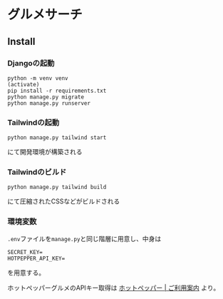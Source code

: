 # グルメサーチ

## Install

### Djangoの起動

```
python -m venv venv
(activate)
pip install -r requirements.txt
python manage.py migrate
python manage.py runserver
```

### Tailwindの起動

```
python manage.py tailwind start
```
にて開発環境が構築される

### Tailwindのビルド

```
python manage.py tailwind build
```
にて圧縮されたCSSなどがビルドされる

### 環境変数

`.env`ファイルを`manage.py`と同じ階層に用意し、中身は
```
SECRET_KEY=
HOTPEPPER_API_KEY=
```
を用意する。

ホットペッパーグルメのAPIキー取得は
[ホットペッパー | ご利用案内](https://webservice.recruit.co.jp/doc/hotpepper/guideline.html)
より。

